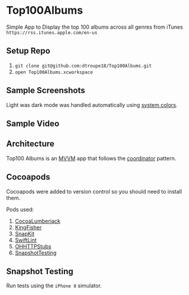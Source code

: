 # Top100Albums
Simple App to Display the top 100 albums across all genres from iTunes `https://rss.itunes.apple.com/en-us`


## Setup Repo

1. `git clone git@github.com:dtroupe18/Top100Albums.git`
2. `open Top100Albums.xcworkspace`



## Sample Screenshots

Light was dark mode was handled automatically using [system colors](https://developer.apple.com/design/human-interface-guidelines/ios/visual-design/color).





## Sample Video



## Architecture

Top100 Albums is an [MVVM](https://en.wikipedia.org/wiki/Model%E2%80%93view%E2%80%93viewmodel) app that follows the [coordinator](https://benoitpasquier.com/coordinator-pattern-swift/) pattern.

## Cocoapods

Cocoapods were added to version control so you should need to install them. 

Pods used:

1. [CocoaLumberjack](https://github.com/CocoaLumberjack/CocoaLumberjack)
2. [KingFisher](https://github.com/onevcat/Kingfisher)
3. [SnapKit](https://github.com/SnapKit/SnapKit)
4. [SwiftLint](https://github.com/realm/SwiftLint)
5. [OHHTTPStubs](https://github.com/AliSoftware/OHHTTPStubs)
6. [SnapshotTesting](https://github.com/pointfreeco/swift-snapshot-testing)


## Snapshot Testing

Run tests using the `iPhone 8` simulator.
